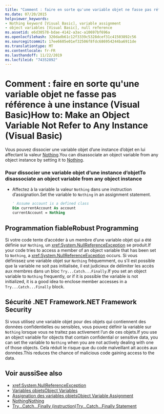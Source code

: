 ```yaml
---
title: "Comment : faire en sorte qu'une variable objet ne fasse pas référence à une instance"
ms.date: 07/20/2015
helpviewer_keywords:
- Nothing keyword [Visual Basic], variable assignment
- object variables [Visual Basic], null reference
ms.assetid: e6d30578-bdae-4142-a3ac-a10697bf696a
ms.openlocfilehash: 320dadb61c12f3339c5328dcef31c41503892c56
ms.sourcegitcommit: 17ee6605e01ef32506f8fdc686954244ba6911de
ms.translationtype: MT
ms.contentlocale: fr-FR
ms.lasthandoff: 11/22/2019
ms.locfileid: "74352892"
---
```

# <a name="how-to-make-an-object-variable-not-refer-to-any-instance-visual-basic"></a><span data-ttu-id="07511-102">Comment : faire en sorte qu'une variable objet ne fasse pas référence à une instance (Visual Basic)</span><span class="sxs-lookup"><span data-stu-id="07511-102">How to: Make an Object Variable Not Refer to Any Instance (Visual Basic)</span></span>
<span data-ttu-id="07511-103">Vous pouvez dissocier une variable objet d’une instance d’objet en lui affectant la valeur [Nothing](../../../../visual-basic/language-reference/nothing.md).</span><span class="sxs-lookup"><span data-stu-id="07511-103">You can disassociate an object variable from any object instance by setting it to [Nothing](../../../../visual-basic/language-reference/nothing.md).</span></span>  
  
### <a name="to-disassociate-an-object-variable-from-any-object-instance"></a><span data-ttu-id="07511-104">Pour dissocier une variable objet d’une instance d’objet</span><span class="sxs-lookup"><span data-stu-id="07511-104">To disassociate an object variable from any object instance</span></span>  
  
- <span data-ttu-id="07511-105">Affectez à la variable la valeur `Nothing` dans une instruction d’assignation.</span><span class="sxs-lookup"><span data-stu-id="07511-105">Set the variable to `Nothing` in an assignment statement.</span></span>  
  
    ```vb  
    ' Assume account is a defined class  
    Dim currentAccount As account  
    currentAccount = Nothing  
    ```  
  
## <a name="robust-programming"></a><span data-ttu-id="07511-106">Programmation fiable</span><span class="sxs-lookup"><span data-stu-id="07511-106">Robust Programming</span></span>  
 <span data-ttu-id="07511-107">Si votre code tente d’accéder à un membre d’une variable objet qui a été définie sur `Nothing`, un <xref:System.NullReferenceException> se produit.</span><span class="sxs-lookup"><span data-stu-id="07511-107">If your code tries to access a member of an object variable that has been set to `Nothing`, a <xref:System.NullReferenceException> occurs.</span></span> <span data-ttu-id="07511-108">Si vous définissez une variable objet sur `Nothing` fréquemment, ou s’il est possible que la variable ne soit pas initialisée, il est judicieux de délimiter les accès aux membres dans un bloc `Try...Catch...Finally`.</span><span class="sxs-lookup"><span data-stu-id="07511-108">If you set an object variable to `Nothing` frequently, or if it is possible the variable is not initialized, it is a good idea to enclose member accesses in a `Try...Catch...Finally` block.</span></span>  
  
## <a name="net-framework-security"></a><span data-ttu-id="07511-109">Sécurité .NET Framework</span><span class="sxs-lookup"><span data-stu-id="07511-109">.NET Framework Security</span></span>  
 <span data-ttu-id="07511-110">Si vous utilisez une variable objet pour des objets qui contiennent des données confidentielles ou sensibles, vous pouvez définir la variable sur `Nothing` lorsque vous ne traitez pas activement l’un de ces objets.</span><span class="sxs-lookup"><span data-stu-id="07511-110">If you use an object variable for objects that contain confidential or sensitive data, you can set the variable to `Nothing` when you are not actively dealing with one of those objects.</span></span> <span data-ttu-id="07511-111">Cela réduit le risque que du code malveillant ait accès aux données.</span><span class="sxs-lookup"><span data-stu-id="07511-111">This reduces the chance of malicious code gaining access to the data.</span></span>  
  
## <a name="see-also"></a><span data-ttu-id="07511-112">Voir aussi</span><span class="sxs-lookup"><span data-stu-id="07511-112">See also</span></span>

- <xref:System.NullReferenceException>
- [<span data-ttu-id="07511-113">Variables objets</span><span class="sxs-lookup"><span data-stu-id="07511-113">Object Variables</span></span>](../../../../visual-basic/programming-guide/language-features/variables/object-variables.md)
- [<span data-ttu-id="07511-114">Assignation des variables objets</span><span class="sxs-lookup"><span data-stu-id="07511-114">Object Variable Assignment</span></span>](../../../../visual-basic/programming-guide/language-features/variables/object-variable-assignment.md)
- [<span data-ttu-id="07511-115">Nothing</span><span class="sxs-lookup"><span data-stu-id="07511-115">Nothing</span></span>](../../../../visual-basic/language-reference/nothing.md)
- [<span data-ttu-id="07511-116">Try...Catch...Finally (instruction)</span><span class="sxs-lookup"><span data-stu-id="07511-116">Try...Catch...Finally Statement</span></span>](../../../../visual-basic/language-reference/statements/try-catch-finally-statement.md)
